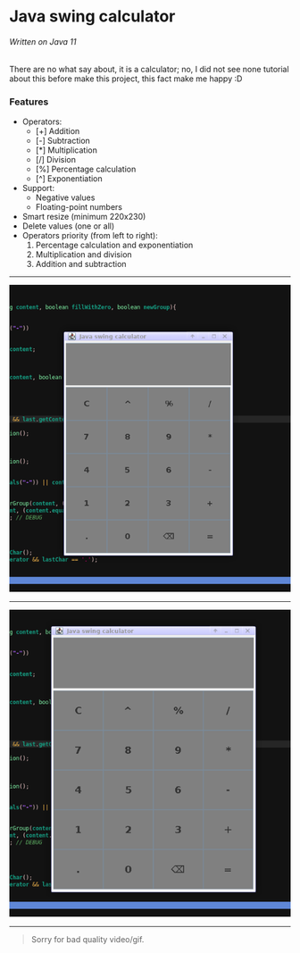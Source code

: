# Java swing calculator
###### Written on *Java 11*

There are no what say about, it is a calculator; no, I did not see none tutorial
about this before make this project, this fact make me happy :D

### Features

* Operators:
	* [+] Addition
	* [-] Subtraction
	* [\*] Multiplication
	* [/] Division
	* [%] Percentage calculation
	* [\^] Exponentiation
* Support:
	* Negative values
	* Floating-point numbers
* Smart resize (minimum 220x230)
* Delete values (one or all)
* Operators priority (from left to right):
	1. Percentage calculation and exponentiation
	2. Multiplication and division
	3. Addition and subtraction

---

![calculating](gifs/calculating.gif)

---

![smart-resize](gifs/smart-resize.gif)

---

> Sorry for bad quality video/gif.